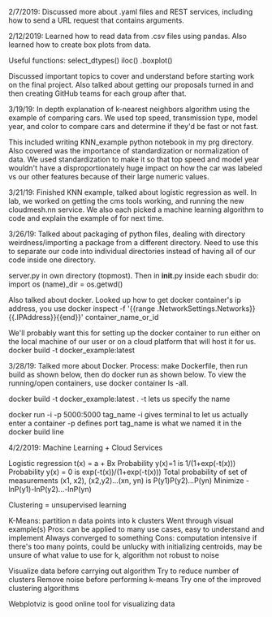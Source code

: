 2/7/2019: Discussed more about .yaml files and REST services, including
how to send a URL request that contains arguments.

2/12/2019: Learned how to read data from .csv files using pandas. Also learned
how to create box plots from data.

Useful functions: select_dtypes()
		  iloc()
		  .boxplot()

Discussed important topics to cover and understand before starting work on the
final project. Also talked about getting our proposals turned in and then
creating GitHub teams for each group after that.

3/19/19: In depth explanation of k-nearest neighbors algorithm using the
example of comparing cars. We used top speed, transmission type, model year,
and color to compare cars and determine if they'd be fast or not fast.

This included writing KNN_example python notebook in my prg directory. Also
covered was the importance of standardization or normalization of data.
We used standardization to make it so that top speed and model year
wouldn't have a disproportionately huge impact on how the car was labeled
vs our other features because of their large numeric values.

3/21/19: Finished KNN example, talked about logistic regression as well.
In lab, we worked on getting the cms tools working, and running the new
cloudmesh.nn service. We also each picked a machine learning algorithm to code
and explain the example of for next time.

3/26/19: Talked about packaging of python files, dealing with directory
weirdness/importing a package from a different directory. Need to use
this to separate our code into individual directories instead
of having all of our code inside one directory.

server.py in own directory (topmost). Then in __init__.py inside each sbudir
 do:
import os
(name)_dir = os.getwd()

Also talked about docker. Looked up how to get docker container's ip address,
you use 
docker inspect -f '{{range .NetworkSettings.Networks}}{{.IPAddress}}{{end}}' container_name_or_id

We'll probably want this for setting up the docker container to run either on
the local machine of our user or on a cloud platform that will host it for us.
docker build -t docker_example:latest

3/28/19: Talked more about Docker.
Process: make Dockerfile, then run build as shown below, then
do docker run as shown below. To view the running/open containers,
use docker container ls -all.

docker build -t docker_example:latest .
-t lets us specify the name

docker run -i -p 5000:5000 tag_name
-i gives terminal to let us actually enter a container 
-p defines port
tag_name is what we named it in the docker build line

4/2/2019: Machine Learning + Cloud Services

Logistic regression
t(x) = a + Bx
Probability y(x)=1 is 1/(1+exp(-t(x)))
Probability y(x) = 0 is exp(-t(x))/(1+exp(-t(x)))
Total probability of set of measurements (x1, x2), (x2,y2)...(xn, yn) is 
P(y1)P(y2)...P(yn)
Minimize -lnP(y1)-lnP(y2)...-lnP(yn)

Clustering = unsupervised learning

K-Means: partition n data points into k clusters
Went through visual example(s)
Pros: can be applied to many use cases, easy to understand and implement
Always converged to something
Cons: computation intensive if there's too many points, could be unlucky
with initializing centroids, may be unsure of what value to use for k,
algorithm not robust to noise

Visualize data before carrying out algorithm
Try to reduce number of clusters
Remove noise before performing k-means
Try one of the improved clustering algorithms

Webplotviz is good online tool for visualizing data
